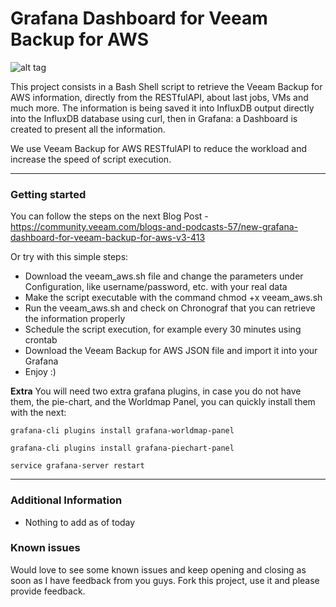 Grafana Dashboard for Veeam Backup for AWS
===================

![alt tag](https://www.jorgedelacruz.es/wp-content/uploads/2021/12/veeam-aws-v4-influx2-flux.jpg)

This project consists in a Bash Shell script to retrieve the Veeam Backup for AWS information, directly from the RESTfulAPI, about last jobs, VMs and much more. The information is being saved it into InfluxDB output directly into the InfluxDB database using curl, then in Grafana: a Dashboard is created to present all the information.

We use Veeam Backup for AWS RESTfulAPI to reduce the workload and increase the speed of script execution. 

----------

### Getting started
You can follow the steps on the next Blog Post - https://community.veeam.com/blogs-and-podcasts-57/new-grafana-dashboard-for-veeam-backup-for-aws-v3-413

Or try with this simple steps:
* Download the veeam_aws.sh file and change the parameters under Configuration, like username/password, etc. with your real data
* Make the script executable with the command chmod +x veeam_aws.sh
* Run the veeam_aws.sh and check on Chronograf that you can retrieve the information properly
* Schedule the script execution, for example every 30 minutes using crontab
* Download the Veeam Backup for AWS JSON file and import it into your Grafana
* Enjoy :)

**Extra**
You will need two extra grafana plugins, in case you do not have them, the pie-chart, and the Worldmap Panel, you can quickly install them with the next:

``grafana-cli plugins install grafana-worldmap-panel``

``grafana-cli plugins install grafana-piechart-panel``

``service grafana-server restart``


----------

### Additional Information
* Nothing to add as of today

### Known issues 
Would love to see some known issues and keep opening and closing as soon as I have feedback from you guys. Fork this project, use it and please provide feedback.